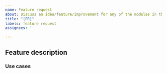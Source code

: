 ```yaml
---
name: Feature request
about: Discuss an idea/feature/improvement for any of the modules in the library
title: "[FR]"
labels: feature request
assignees: ''

---
```


## Feature description
<!-- A description of the feature -->

### Use cases
<!-- Instances where this feature would be useful -->
